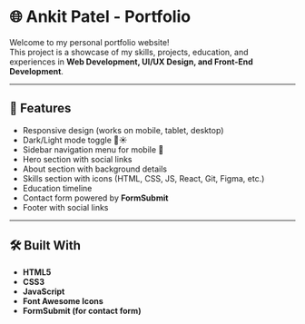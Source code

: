 # 🌐 Ankit Patel - Portfolio

Welcome to my personal portfolio website!  
This project is a showcase of my skills, projects, education, and experiences in **Web Development, UI/UX Design, and Front-End Development**.  

---

## 🚀 Features
- Responsive design (works on mobile, tablet, desktop)  
- Dark/Light mode toggle 🌙☀️  
- Sidebar navigation menu for mobile 📱  
- Hero section with social links  
- About section with background details  
- Skills section with icons (HTML, CSS, JS, React, Git, Figma, etc.)  
- Education timeline  
- Contact form powered by **FormSubmit**  
- Footer with social links  

---

## 🛠️ Built With
- **HTML5**  
- **CSS3**  
- **JavaScript**  
- **Font Awesome Icons**  
- **FormSubmit (for contact form)**  


